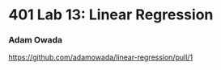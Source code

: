 # 401 Lab 13: Linear Regression
### Adam Owada

https://github.com/adamowada/linear-regression/pull/1
